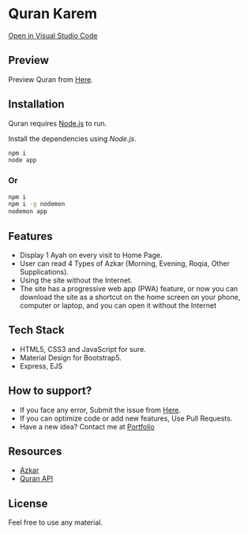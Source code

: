 # Quran Karem

[Open in Visual Studio Code](https://vscode.dev/github/marwanzayed-coder/quran)

## Preview

Preview Quran from [Here](https://quranweb.herokuapp.com/).

## Installation

Quran requires [Node.js](https://nodejs.org/en/) to run.

Install the dependencies using *Node.js*.

```sh
npm i
node app
```

### Or

```sh
npm i
npm i -g nodemon
nodemon app
```


## Features

- Display 1 Ayah on every visit to Home Page.
- User can read 4 Types of Azkar (Morning, Evening, Roqia, Other Supplications).
- Using the site without the Internet.
- The site has a progressive web app (PWA) feature, or now you can download the site as a shortcut on the home screen on your phone, computer or laptop, and you can open it without the Internet

## Tech Stack

- HTML5, CSS3 and JavaScript for sure.
- Material Design for Bootstrap5.
- Express, EJS

## How to support?

- If you face any error, Submit the issue from [Here](https://github.com/marwanzayed-coder/quran/issues).
- If you can optimize code or add new features, Use Pull Requests.
- Have a new idea? Contact me at [Portfolio](https://marwanzayed-coder.github.io/portfolio/)

## Resources

- [Azkar](https://github.com/osamayy/azkar-db)
- [Quran API](https://quranweb.herokuapp.com/quran.json)

## License
Feel free to use any material.

